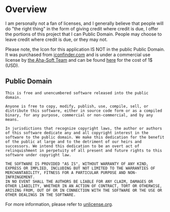 # Overview
I am personally not a fan of licenses, and I generally believe that people will do "the 
right thing" in the form of giving credit where credit is due, I offer the portions of 
this project that I can Public Domain. People may choose to leave credit where credit is 
due, or they may not.

Please note, the Icon for this application IS NOT in the public Public Domain. It was purchased from 
[iconfinder.com](https://www.iconfinder.com) and is under a commercial use license by 
[the Aha-Soft Team](https://www.iconfinder.com/aha-soft) and can be found 
[here](https://www.iconfinder.com/icons/469286/business_project_eco_ecology_environment_health_plant_startup_icon)
for the cost of 1$ (USD).

## Public Domain

    This is free and unencumbered software released into the public domain.
    
    Anyone is free to copy, modify, publish, use, compile, sell, or
    distribute this software, either in source code form or as a compiled
    binary, for any purpose, commercial or non-commercial, and by any
    means.
    
    In jurisdictions that recognize copyright laws, the author or authors
    of this software dedicate any and all copyright interest in the
    software to the public domain. We make this dedication for the benefit
    of the public at large and to the detriment of our heirs and
    successors. We intend this dedication to be an overt act of
    relinquishment in perpetuity of all present and future rights to this
    software under copyright law.
    
    THE SOFTWARE IS PROVIDED "AS IS", WITHOUT WARRANTY OF ANY KIND,
    EXPRESS OR IMPLIED, INCLUDING BUT NOT LIMITED TO THE WARRANTIES OF
    MERCHANTABILITY, FITNESS FOR A PARTICULAR PURPOSE AND NON-INFRINGEMENT.
    IN NO EVENT SHALL THE AUTHORS BE LIABLE FOR ANY CLAIM, DAMAGES OR
    OTHER LIABILITY, WHETHER IN AN ACTION OF CONTRACT, TORT OR OTHERWISE,
    ARISING FROM, OUT OF OR IN CONNECTION WITH THE SOFTWARE OR THE USE OR
    OTHER DEALINGS IN THE SOFTWARE.


For more information, please refer to [unlicense.org](http://unlicense.org/).
